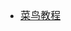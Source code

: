 <font face="Simsun" size=3>

- [菜鸟教程](https://www.runoob.com/linux/nginx-install-setup.html)

</font>
